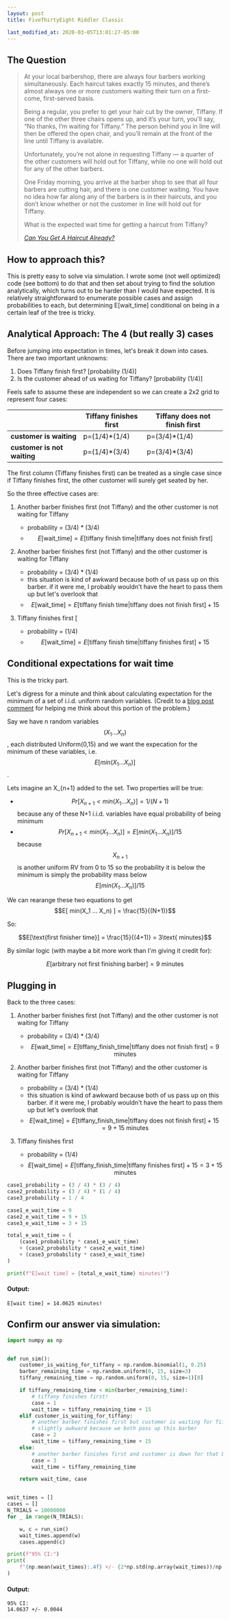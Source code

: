 ```yaml
---
layout: post
title: FiveThirtyEight Riddler Classic

last_modified_at: 2020-03-05T13:01:27-05:00
---
```




## The Question
> At your local barbershop, there are always four barbers working simultaneously. Each haircut takes exactly 15 minutes, and there’s almost always one or more customers waiting their turn on a first-come, first-served basis.
>
> Being a regular, you prefer to get your hair cut by the owner, Tiffany. If one of the other three chairs opens up, and it’s your turn, you’ll say, “No thanks, I’m waiting for Tiffany.” The person behind you in line will then be offered the open chair, and you’ll remain at the front of the line until Tiffany is available.
>
> Unfortunately, you’re not alone in requesting Tiffany — a quarter of the other customers will hold out for Tiffany, while no one will hold out for any of the other barbers.
>
> One Friday morning, you arrive at the barber shop to see that all four barbers are cutting hair, and there is one customer waiting. You have no idea how far along any of the barbers is in their haircuts, and you don’t know whether or not the customer in line will hold out for Tiffany.
>
> What is the expected wait time for getting a haircut from Tiffany?
>
>
> <cite><a href="https://fivethirtyeight.com/features/can-you-get-a-haircut-already/">Can You Get A Haircut Already?</a></cite>

## How to approach this?
This is pretty easy to solve via simulation. I wrote some (not well optimized) code (see bottom) to do that and then set about trying to find the solution analytically, which turns out to be harder than I would have expected. It is relatively straightforward to enumerate possible cases and assign probabilities to each, but determining E[wait_time] conditional on being in a certain leaf of the tree is tricky.

## Analytical Approach: The 4 (but really 3) cases
Before jumping into expectation in times, let's break it down into cases. There are two important unknowns:

1. Does Tiffany finish first? [probability (1/4)]
2. Is the customer ahead of us waiting for Tiffany? [probability (1/4)]

Feels safe to assume these are independent so we can create a 2x2 grid to represent four cases:

|                         	    | Tiffany finishes first 	| Tiffany does not finish first 	|
|-------------------------	    |------------------------	|-------------------------------	|
| **customer is waiting**     	| p=(1/4)*(1/4)         	| p=(3/4)*(1/4)               	|
| **customer is not waiting** 	| p=(1/4)*(3/4)         	| p=(3/4)*(3/4)               	|


The first column (Tiffany finishes first) can be treated as a single case since if Tiffany finishes first, the other customer will surely get seated by her.

So the three effective cases are:

1. Another barber finishes first (not Tiffany) and the other customer is not waiting for Tiffany
    * probability = (3/4) * (3/4)
    * $$E[\text{wait_time}] = E[\text{tiffany finish time} | \text{tiffany does not finish first}] $$

2. Another barber finishes first (not Tiffany) and the other customer is waiting for Tiffany
    * probability = (3/4) * (1/4)
    * this situation is kind of awkward because both of us pass up on this barber. if it were me, I probably wouldn't have the heart to pass them up but let's overlook that
    * $$E[\text{wait_time}] = E[\text{tiffany finish time} | \text{tiffany does not finish first}] + 15 $$

3. Tiffany finishes first [
    * probability = (1/4)
    * $$E[\text{wait_time}] = E[\text{tiffany finish time} | \text{tiffany finishes first}] + 15 $$


## Conditional expectations for wait time
This is the tricky part.

Let's digress for a minute and think about calculating expectation for the minimum of a set of i.i.d. uniform random variables. (Credit to a [blog post comment](https://danieltakeshi.github.io/2016/09/25/the-expectation-of-the-minimum-of-iid-uniform-random-variables/) for helping me think about this portion of the problem.)

Say we have n random variables $$(X_1 ... X_n)$$, each distributed Uniform(0,15) and we want the expecation for the minimum of these variables, i.e. $$E[ min(X_1 ... X_n) ]$$.

Lets imagine an X_{n+1} added to the set. Two properties will be true: 
* $$Pr[X_{n+1} < min(X_1 ... X_n)] = 1/(N+1)$$ because any of these N+1 i.i.d. variables have equal probability of being minimum
* $$Pr[X_{n+1} < min(X_1 ... X_n)] = E[ min(X_1 ... X_n) ] / 15$$ because $$X_{n+1}$$ is another uniform RV from 0 to 15 so the probability it is below the minimum is simply the probability mass below $$E[ min(X_1 ... X_n) ] / 15$$

We can rearange these two equations to get $$E[ min(X_1 ... X_n) ] = \frac{15}{(N+1)}$$

So:

$$E[\text{first finisher time}] = \frac{15}{(4+1)} = 3\text{ minutes}$$

By similar logic (with maybe a bit more work than I'm giving it credit for):

$$E[\text{arbitrary not first finishing barber}] = 9\text{ minutes}$$

## Plugging in

Back to the three cases:
1. Another barber finishes first (not Tiffany) and the other customer is not waiting for Tiffany
    * probability = (3/4) * (3/4)
    * $$E[\text{wait_time}] = E[\text{tiffany_finish_time} | \text{tiffany does not finish first}] = 9\text{ minutes} $$

2. Another barber finishes first (not Tiffany) and the other customer is waiting for Tiffany
    * probability = (3/4) * (1/4)
    * this situation is kind of awkward because both of us pass up on this barber. if it were me, I probably wouldn't have the heart to pass them up but let's overlook that
    * $$E[\text{wait_time}] = E[\text{tiffany_finish_time} | \text{tiffany does not finish first}] + 15 = 9+15\text{ minutes} $$

3. Tiffany finishes first
    * probability = (1/4)
    * $$E[\text{wait_time}] = E[\text{tiffany_finish_time} | \text{tiffany finishes first}] + 15 = 3+15\text{ minutes} $$


```python
case1_probability = (3 / 4) * (3 / 4)
case2_probability = (3 / 4) * (1 / 4)
case3_probability = 1 / 4

case1_e_wait_time = 9
case2_e_wait_time = 9 + 15
case3_e_wait_time = 3 + 15

total_e_wait_time = (
    (case1_probability * case1_e_wait_time)
    + (case2_probability * case2_e_wait_time)
    + (case3_probability * case3_e_wait_time)
)

print(f"E[wait time] = {total_e_wait_time} minutes!")
```

#### Output:
```
E[wait time] = 14.0625 minutes!
```

## Confirm our answer via simulation:

```python
import numpy as np


def run_sim():
    customer_is_waiting_for_tiffany = np.random.binomial(1, 0.25)
    barber_remaining_time = np.random.uniform(0, 15, size=3)
    tiffany_remaining_time = np.random.uniform(0, 15, size=1)[0]

    if tiffany_remaining_time < min(barber_remaining_time):
        # tiffany finishes first!
        case = 1
        wait_time = tiffany_remaining_time + 15
    elif customer_is_waiting_for_tiffany:
        # another barber finishes first but customer is waiting for Tiffany!
        # slightly awkward because we both pass up this barber
        case = 2
        wait_time = tiffany_remaining_time + 15
    else:
        # another barber finishes first and customer is down for that barber!
        case = 3
        wait_time = tiffany_remaining_time

    return wait_time, case


wait_times = []
cases = []
N_TRIALS = 10000000
for _ in range(N_TRIALS):

    w, c = run_sim()
    wait_times.append(w)
    cases.append(c)

print(f"95% CI:")
print(
    f"{np.mean(wait_times):.4f} +/- {2*np.std(np.array(wait_times))/np.sqrt(len(wait_times)) :.4f}"
)
```

#### Output:
```
95% CI:
14.0637 +/- 0.0044
```
